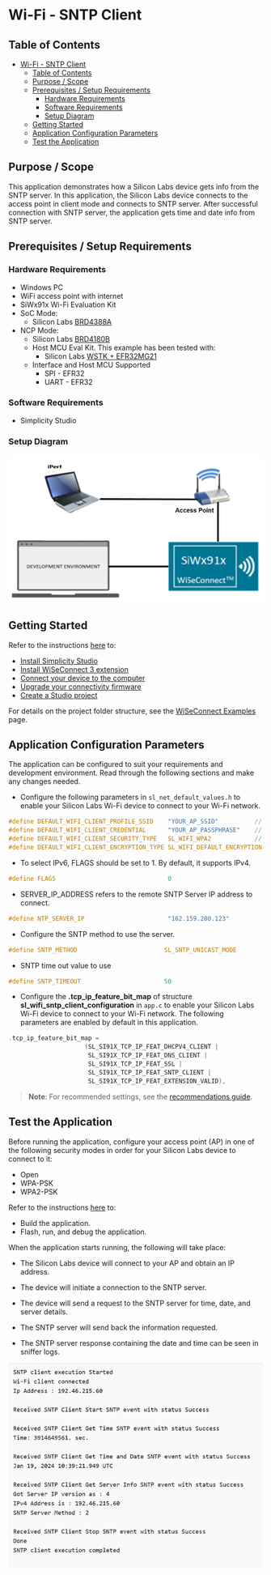 # Wi-Fi - SNTP Client

## Table of Contents

- [Wi-Fi - SNTP Client](#wi-fi---sntp-client)
  - [Table of Contents](#table-of-contents)
  - [Purpose / Scope](#purpose--scope)
  - [Prerequisites / Setup Requirements](#prerequisites--setup-requirements)
    - [Hardware Requirements](#hardware-requirements)
    - [Software Requirements](#software-requirements)
    - [Setup Diagram](#setup-diagram)
  - [Getting Started](#getting-started)
  - [Application Configuration Parameters](#application-configuration-parameters)
  - [Test the Application](#test-the-application)

## Purpose / Scope

This application demonstrates how a Silicon Labs device gets info from the SNTP server. In this application, the Silicon Labs device connects to the access point in client mode and connects to SNTP server. After successful connection with SNTP server, the application gets time and date info from SNTP server.

## Prerequisites / Setup Requirements

### Hardware Requirements

- Windows PC
- WiFi access point with internet
- SiWx91x Wi-Fi Evaluation Kit
- SoC Mode:
  - Silicon Labs [BRD4388A](https://www.silabs.com/)
- NCP Mode:
  - Silicon Labs [BRD4180B](https://www.silabs.com/)
  - Host MCU Eval Kit. This example has been tested with:
    - Silicon Labs [WSTK + EFR32MG21](https://www.silabs.com/development-tools/wireless/efr32xg21-bluetooth-starter-kit)
  - Interface and Host MCU Supported
    - SPI - EFR32 
    - UART - EFR32

### Software Requirements

- Simplicity Studio

### Setup Diagram

![Figure: Setup Diagram SoC Mode for SNTP client Example](resources/readme/sntpclient_soc_ncp.png)

## Getting Started

Refer to the instructions [here](https://docs.silabs.com/wiseconnect/latest/wiseconnect-getting-started/) to:

- [Install Simplicity Studio](https://docs.silabs.com/wiseconnect/latest/wiseconnect-developers-guide-developing-for-silabs-hosts/#install-simplicity-studio)
- [Install WiSeConnect 3 extension](https://docs.silabs.com/wiseconnect/latest/wiseconnect-developers-guide-developing-for-silabs-hosts/#install-the-wi-se-connect-3-extension)
- [Connect your device to the computer](https://docs.silabs.com/wiseconnect/latest/wiseconnect-developers-guide-developing-for-silabs-hosts/#connect-si-wx91x-to-computer)
- [Upgrade your connectivity firmware ](https://docs.silabs.com/wiseconnect/latest/wiseconnect-developers-guide-developing-for-silabs-hosts/#update-si-wx91x-connectivity-firmware)
- [Create a Studio project ](https://docs.silabs.com/wiseconnect/latest/wiseconnect-developers-guide-developing-for-silabs-hosts/#create-a-project)

For details on the project folder structure, see the [WiSeConnect Examples](https://docs.silabs.com/wiseconnect/latest/wiseconnect-examples/#example-folder-structure) page.

## Application Configuration Parameters

The application can be configured to suit your requirements and development environment. Read through the following sections and make any changes needed.

- Configure the following parameters in ``sl_net_default_values.h`` to enable your Silicon Labs Wi-Fi device to connect to your Wi-Fi network.
  
```c
#define DEFAULT_WIFI_CLIENT_PROFILE_SSID    "YOUR_AP_SSID"          // Wi-Fi Network Name
#define DEFAULT_WIFI_CLIENT_CREDENTIAL      "YOUR_AP_PASSPHRASE"    // Wi-Fi Password
#define DEFAULT_WIFI_CLIENT_SECURITY_TYPE   SL_WIFI_WPA2            // Wi-Fi Security Type
#define DEFAULT_WIFI_CLIENT_ENCRYPTION_TYPE SL_WIFI_DEFAULT_ENCRYPTION
```

- To select IPv6, FLAGS should be set to 1. By default, it supports IPv4.

```c
#define FLAGS                               0
```

- SERVER_IP_ADDRESS refers to the remote SNTP Server IP address to connect.

```c
#define NTP_SERVER_IP                       "162.159.200.123"
```

- Configure the SNTP method to use the server.

```c
#define SNTP_METHOD                        SL_SNTP_UNICAST_MODE
```

- SNTP time out value to use

```c
#define SNTP_TIMEOUT                       50
```

- Configure the **.tcp_ip_feature_bit_map** of structure **sl_wifi_sntp_client_configuration** in ``app.c`` to enable your Silicon Labs Wi-Fi device to connect to your Wi-Fi network. The following parameters are enabled by default in this application.

```c
.tcp_ip_feature_bit_map =
                     (SL_SI91X_TCP_IP_FEAT_DHCPV4_CLIENT |
                      SL_SI91X_TCP_IP_FEAT_DNS_CLIENT | 
                      SL_SI91X_TCP_IP_FEAT_SSL |
                      SL_SI91X_TCP_IP_FEAT_SNTP_CLIENT | 
                      SL_SI91X_TCP_IP_FEAT_EXTENSION_VALID),                 
```

> **Note**: For recommended settings, see the [recommendations guide](https://docs.silabs.com/wiseconnect/latest/wiseconnect-developers-guide-prog-recommended-settings/).

## Test the Application

Before running the application, configure your access point (AP) in one of the following security modes in order for your Silicon Labs device to connect to it:
- Open
- WPA-PSK
- WPA2-PSK

Refer to the instructions [here](https://docs.silabs.com/wiseconnect/latest/wiseconnect-getting-started/) to:
- Build the application.
- Flash, run, and debug the application.

When the application starts running, the following will take place:

- The Silicon Labs device will connect to your AP and obtain an IP address.

- The device will initiate a connection to the SNTP server.

- The device will send a request to the SNTP server for time, date, and server details.

- The SNTP server will send back the information requested.

- The SNTP server response containing the date and time can be seen in sniffer logs.

![output_prints](resources/readme/output.png)
